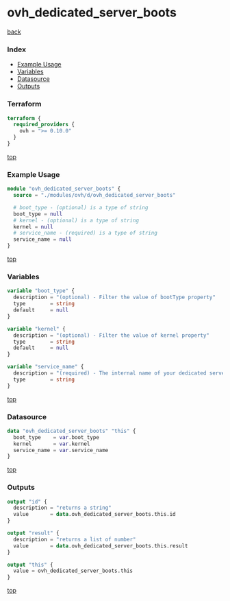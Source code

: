 # ovh_dedicated_server_boots

[back](../ovh.md)

### Index

- [Example Usage](#example-usage)
- [Variables](#variables)
- [Datasource](#datasource)
- [Outputs](#outputs)

### Terraform

```terraform
terraform {
  required_providers {
    ovh = ">= 0.10.0"
  }
}
```

[top](#index)

### Example Usage

```terraform
module "ovh_dedicated_server_boots" {
  source = "./modules/ovh/d/ovh_dedicated_server_boots"

  # boot_type - (optional) is a type of string
  boot_type = null
  # kernel - (optional) is a type of string
  kernel = null
  # service_name - (required) is a type of string
  service_name = null
}
```

[top](#index)

### Variables

```terraform
variable "boot_type" {
  description = "(optional) - Filter the value of bootType property"
  type        = string
  default     = null
}

variable "kernel" {
  description = "(optional) - Filter the value of kernel property"
  type        = string
  default     = null
}

variable "service_name" {
  description = "(required) - The internal name of your dedicated server."
  type        = string
}
```

[top](#index)

### Datasource

```terraform
data "ovh_dedicated_server_boots" "this" {
  boot_type    = var.boot_type
  kernel       = var.kernel
  service_name = var.service_name
}
```

[top](#index)

### Outputs

```terraform
output "id" {
  description = "returns a string"
  value       = data.ovh_dedicated_server_boots.this.id
}

output "result" {
  description = "returns a list of number"
  value       = data.ovh_dedicated_server_boots.this.result
}

output "this" {
  value = ovh_dedicated_server_boots.this
}
```

[top](#index)